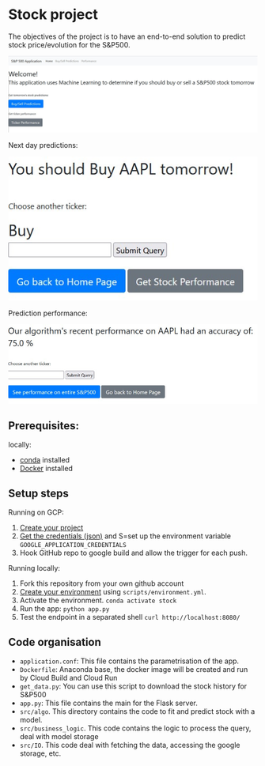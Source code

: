 # Stock project
The objectives of the project is to have an end-to-end solution to predict stock price/evolution for the S&P500. 

![Alt text](./static/img/Website.jpg?raw=true "Title")

Next day predictions:

![Alt text](./static/img/Stock_Prediction.jpg?raw=true "Title")

Prediction performance:

![Alt text](./static/img/Stock_Performance.jpg?raw=true "Title")

## Prerequisites:
locally:
- [conda](https://docs.conda.io/projects/conda/en/latest/user-guide/install/) installed
- [Docker](https://docs.docker.com/get-docker/) installed


## Setup steps
Running on GCP:
1. [Create your project](https://cloud.google.com/resource-manager/docs/creating-managing-projects)
2. [Get the credentials (json)](https://cloud.google.com/docs/authentication/getting-started) and S=set up the environment variable `GOOGLE_APPLICATION_CREDENTIALS`
3. Hook GitHub repo to google build and allow the trigger for each push.


Running locally:
1. Fork this repository from your own github account
2. [Create your environment](https://docs.conda.io/projects/conda/en/latest/user-guide/tasks/manage-environments.html#creating-an-environment-from-an-environment-yml-file) using `scripts/environment.yml`.  
3. Activate the environment. `conda activate stock`
4. Run the app: `python app.py` 
5. Test the endpoint in a separated shell `curl http://localhost:8080/`


## Code organisation
- `application.conf`: This file contains the parametrisation of the app. 
- `Dockerfile`: Anaconda base, the docker image will be created and run by Cloud Build and Cloud Run
- `get_data.py`: You can use this script to download the stock history for S&P500
- `app.py`: This file contains the main for the Flask server.
- `src/algo`. This directory contains the code to fit and predict stock with a model.
- `src/business_logic`. This code contains the logic to process the query, deal with model storage
- `src/IO`. This code deal with fetching the data, accessing the google storage, etc.






 
